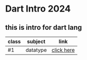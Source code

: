 # Dart Intro 2024
## this is intro for dart lang 

| class | subject | link |
|-|-|-|
|#1|datatype|[click here](./Classes/class1.md)